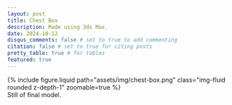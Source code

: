 ```yaml
---
layout: post
title: Chest Box
description: Made using 3ds Max.
date: 2024-10-12
disqus_comments: false # set to true to add commenting
citation: false # set to true for citing posts
pretty_table: true # for tables
featured: true
---
```


<div class="row mt-3">
    <div class="col-sm mt-3 mt-md-0">
        {% include figure.liquid path="assets/img/chest-box.png" class="img-fluid rounded z-depth-1" zoomable=true %}
        <div class="caption">
        Still of final model.
        </div>
    </div>
</div>
